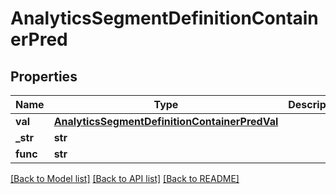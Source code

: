 # AnalyticsSegmentDefinitionContainerPred

## Properties
Name | Type | Description | Notes
------------ | ------------- | ------------- | -------------
**val** | [**AnalyticsSegmentDefinitionContainerPredVal**](AnalyticsSegmentDefinitionContainerPredVal.md) |  | [optional] 
**_str** | **str** |  | [optional] 
**func** | **str** |  | [optional] 

[[Back to Model list]](../README.md#documentation-for-models) [[Back to API list]](../README.md#documentation-for-api-endpoints) [[Back to README]](../README.md)


